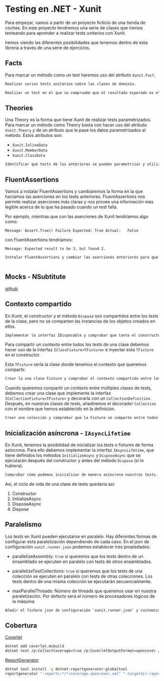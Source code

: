 # Testing en .NET - Xunit

Para empezar, vamos a partir de un proyecto ficticio de una tienda de coches. En este proyecto tendremos una serie de clases que iremos testeando para aprender a realizar tests unitarios con Xunit.

Iremos viendo las diferentes posibilidades que tenemos dentro de esta librería a través de una serie de ejercicios.

## Facts

Para marcar un método como un test haremos uso del atributo `Xunit.Fact`.

``` bash
Realizar varios tests unitarios sobre las clases de dominio.
```

``` bash
Realizar un test en el que se compruebe que el resultado esperado es el lanzamiento de una excepción.
```

## Theories

Una Theory es la forma que tiene Xunit de realizar tests parametrizados. Para marcar un método como Theory basta con hacer uso del atributo `Xunit.Theory` y de un atributo que le pase los datos parametrizados al método. Estos atributos son:

- `Xunit.InlineData`
- `Xunit.MemberData`
- `Xunit.ClassData`

``` bash
Identificar qué tests de los anteriores se pueden parametrizar y utilizar estos tres atributos para pasar los datos al test.
```

## FluentAssertions

Vamos a instalar FluentAssertions y cambiaremos la forma en la que hacíamos las aserciones en los tests anteriores. FluentAssertions nos permite realizar aserciones más claras y nos provee una información más legible acerca de lo que ha pasado cuando un test falla.

Por ejemplo, mientras que con las aserciones de Xunit tendríamos algo como:

`Message: Assert.True() Failure
Expected: True
Actual:   False`

con FluentAssertions tendríamos:

 `Message: Expected result to be 3, but found 2.`

 ``` bash
 Instalar FluentAssertions y cambiar las aserciones anteriores para que sean más descriptivas
 ```

```csharp --source-file ./Snippets/Program.cs --project ./Snippets/Snippets.csproj --region XunitVsFluentAssertions
```

## Mocks - NSubtitute

[github](https://nsubstitute.github.io/)

## Contexto compartido

En Xunit, el constructor y el método `Dispose` son compartidos entre los tests de la clase, pero no se comparten las instancias de los objetos creados en ellos.

``` bash
Implementar la interfaz IDisposable y comprobar que tanto el constructor como el método Dispose se ejecutan una vez por cada test.
```

Para compartir un contexto entre todos los tests de una clase debemos hacer uso de la interfaz `IClassFixture<TFixture>` e inyectar esta `TFixture` en el constructor.

Esta `TFixture` sería la clase donde tenemos el contexto que queremos compartir.

``` bash
Crear la una clase Fixture y comprobar el contexto compartido entre los tests de la misma clase.

```

Cuando queremos compartir un contexto entre múltiples clases de tests, debemos crear una clase que implemente la interfaz `ICollectionFixture<TFixture>` y decorarla con un `CollectionDefinition`. Después, en nuestras clases de tests, añadiremos el decorador `Collection` con el nombre que hemos establecido en la definición.

``` bash
Crear una colección y comprobar que la Fixture se comparte entre todos los tests decorados con esa colección.
```

## Inicialización asíncrona - `IAsyncLifetime`

En Xunit, tenemos la posibilidad de inicializar los tests o fixtures de forma asíncrona. Para ello debemos implementar la interfaz `IAsyncLifetime`, que tiene definidos los métodos `InitializeAsync` y `DisposeAsync` que se ejecutarán después del constructor y antes del método `Dispose` (si lo hubiera).

``` bash
Comprobar cómo podemos inicializar de manera asíncrona nuestros tests.
```

Así, el ciclo de vida de una clase de tests quedaría así:

1. Constructor
2. InitializeAsync
3. DisposeAsync
4. Dispose

## Paralelismo

Los tests en Xunit pueden ejecutarse en paralelo. Hay diferentes formas de configurar esta paralelización dependiendo de cada caso. En el json de configuración `xunit.runner.json` podemos establecer tres propiedades:

- parallelizeAssembly: `true` si queremos que los tests dentro de un ensamblado se ejecuten en paralelo con tests de otros ensamblados.

- parallelizeTestCollections: `true` si queremos que los tests de una colección se ejecuten en paralelo con tests de otras colecciones. Los tests dentro de una misma colección se ejecutarán secuencialmente.

- maxParallelThreads: Número de threads que queremos usar en nuestra paralelización. Por defecto será el número de procesadores lógicos de la máquina.

``` bash
Añadir el fichero json de configuración `xunit.runner.json` y customizarlo comprobando los cambios.
```

## Cobertura

[Coverlet](https://github.com/tonerdo/coverlet)

``` bash
dotnet add coverlet.msbuild
dotnet test /p:CollectCoverage=true /p:CoverletOutputFormat=opencover /p:Exclude="[xunit.*]*" /p:CoverletOutput='./results/'
```

[ReportGenerator](https://github.com/danielpalme/ReportGenerator)

``` bash
dotnet tool install -g dotnet-reportgenerator-globaltool
reportgenerator "-reports:*/*/coverage.opencover.xml" "-targetdir:report"
```